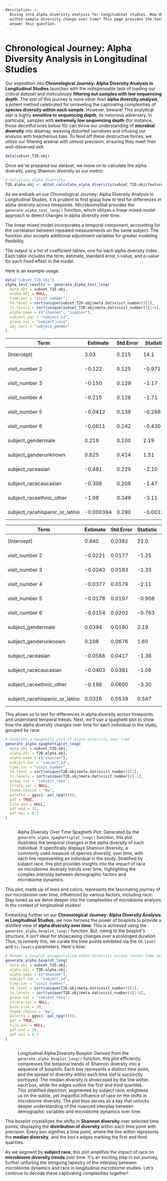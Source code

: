 ```yaml
---
description: >-
  Diving into alpha diversity analysis for longitudinal studies. How does
  within-sample diversity change over time? This page provides the tools to
  answer this question.
---
```


# Chronological Journey: Alpha Diversity Analysis in Longitudinal Studies

Our expedition into **Chronological Journey: Alpha Diversity Analysis in Longitudinal Studies** launches with the indispensable task of loading our _critical dataset_ and meticulously **filtering out samples with low sequencing depth**. The star of this journey is none other than **alpha diversity analysis**, a potent method celebrated for unraveling the captivating complexities of **species diversity within each sample**. However, beware! This analytical star is highly **sensitive to sequencing depth**, its notorious adversary. In particular, samples with **extremely low sequencing depth** (for instance, those deceitful ones below 10) can throw our understanding of **microbial diversity** into disarray, weaving distorted narratives and infusing our analysis with treacherous bias. To fend off these destructive forces, we utilize our filtering arsenal with utmost precision, ensuring they meet their well-deserved exit.&#x20;

```r
data(subset_T2D.obj)
```

Once we've prepared our dataset, we move on to calculate the alpha diversity, using Shannon diversity as our metric:

```r
# Calculate alpha diversity
T2D.alpha.obj <- mStat_calculate_alpha_diversity(subset_T2D.obj$feature.tab, "shannon")
```

As we embark on our Chronological Journey: Alpha Diversity Analysis in Longitudinal Studies, it is prudent to first grasp how to test for differences in alpha diversity across timepoints. MicrobiomeStat provides the `generate_alpha_test_long()` function, which utilizes a linear mixed model approach to detect changes in alpha diversity over time.

The linear mixed model incorporates a temporal component, accounting for the correlation between repeated measurements on the same subject. The function also accepts additional adjustment variables for greater modeling flexibility.

The output is a list of coefficient tables, one for each alpha diversity index. Each table includes the term, estimate, standard error, t-value, and p-value for each fixed effect in the model.

Here is an example usage:

```r
data("subset_T2D.obj") 
alpha_test_results <- generate_alpha_test_long(
  data.obj = subset_T2D.obj,
  alpha.obj = NULL,
  time.var = "visit_number",
  t0.level = sort(unique(subset_T2D.obj$meta.dat$visit_number))[1],
  ts.levels = sort(unique(subset_T2D.obj$meta.dat$visit_number))[2:6],
  alpha.name = c("shannon", "simpson"),
  subject.var = "subject_id",
  group.var = "subject_race",
  adj.vars = "subject_gender"
)
```

| Term                              | Estimate  | Std.Error | Statistic | P.Value  |
| --------------------------------- | --------- | --------- | --------- | -------- |
| (Intercept)                       | 3.03      | 0.215     | 14.1      | 3.86e-22 |
| visit\_number 2                   | -0.122    | 0.125     | -0.971    | 3.32e-1  |
| visit\_number 3                   | -0.150    | 0.129     | -1.17     | 2.44e-1  |
| visit\_number 4                   | -0.215    | 0.126     | -1.71     | 8.83e-2  |
| visit\_number 5                   | -0.0412   | 0.138     | -0.298    | 7.66e-1  |
| visit\_number 6                   | -0.0611   | 0.142     | -0.430    | 6.67e-1  |
| subject\_gendermale               | 0.219     | 0.100     | 2.19      | 3.22e-2  |
| subject\_genderunknown            | 0.625     | 0.414     | 1.51      | 1.33e-1  |
| subject\_raceasian                | -0.481    | 0.229     | -2.10     | 4.02e-2  |
| subject\_racecaucasian            | -0.306    | 0.208     | -1.47     | 1.47e-1  |
| subject\_raceethnic\_other        | -1.08     | 0.349     | -3.11     | 2.51e-3  |
| subject\_racehispanic\_or\_latino | -0.000394 | 0.290     | -0.00136  | 9.99e-1  |

| Term                              | Estimate | Std.Error | Statistic | P.Value  |
| --------------------------------- | -------- | --------- | --------- | -------- |
| (Intercept)                       | 0.840    | 0.0382    | 22.0      | 8.28e-30 |
| visit\_number 2                   | -0.0221  | 0.0177    | -1.25     | 2.13e-1  |
| visit\_number 3                   | -0.0243  | 0.0183    | -1.33     | 1.84e-1  |
| visit\_number 4                   | -0.0377  | 0.0179    | -2.11     | 3.55e-2  |
| visit\_number 5                   | -0.0178  | 0.0197    | -0.906    | 3.65e-1  |
| visit\_number 6                   | -0.0154  | 0.0202    | -0.763    | 4.46e-1  |
| subject\_gendermale               | 0.0394   | 0.0180    | 2.19      | 3.30e-2  |
| subject\_genderunknown            | 0.108    | 0.0676    | 1.60      | 1.12e-1  |
| subject\_raceasian                | -0.0566  | 0.0417    | -1.36     | 1.81e-1  |
| subject\_racecaucasian            | -0.0403  | 0.0381    | -1.06     | 2.94e-1  |
| subject\_raceethnic\_other        | -0.198   | 0.0600    | -3.30     | 1.45e-3  |
| subject\_racehispanic\_or\_latino | 0.0316   | 0.0539    | 0.587     | 5.60e-1  |

This allows us to test for differences in alpha diversity across timepoints and understand temporal trends. Next, we'll use a spaghetti plot to show how the alpha diversity changes over time for each individual in the study, grouped by race:

```r
# Generate a spaghetti plot of alpha diversity over time
generate_alpha_spaghettiplot_long(
  data.obj = subset_T2D.obj,
  alpha.obj = T2D.alpha.obj,
  alpha.name = c("shannon"),
  subject.var = "subject_id",
  time.var = "visit_number",
  t0.level = sort(unique(T2D.obj$meta.dat$visit_number))[1],
  ts.levels = sort(unique(T2D.obj$meta.dat$visit_number))[-1],
  group.var = "subject_race",
  strata.var = NULL,
  theme.choice = "bw",
  palette = ggsci::pal_npg()(9),
  pdf = TRUE,
  file.ann = NULL,
  pdf.wid = 11,
  pdf.hei = 8.5
)
```

<figure><img src="../.gitbook/assets/Screenshot 2023-06-13 at 21.18.16.png" alt=""><figcaption><p>Alpha Diversity Over Time Spaghetti Plot: Generated by the <code>generate_alpha_spaghettiplot_long()</code> function, this plot illustrates the temporal changes in the alpha diversity of each individual. It specifically displays Shannon diversity, a commonly used measure of species diversity, over time, with each line representing an individual in the study. Stratified by subject race, this plot provides insights into the impact of race on microbiome diversity trends over time, highlighting the complex interplay between demographic factors and microbiome dynamics.</p></figcaption></figure>

This plot, made up of lines and colors, represents the fascinating journey of our microbiome over time, influenced by various factors, including race. Stay tuned as we delve deeper into the complexities of microbiome analysis in the context of longitudinal studies!&#x20;

Embarking further on our **Chronological Journey: Alpha Diversity Analysis in Longitudinal Studies**, we now harness the power of boxplots to provide a distilled view of **alpha diversity over time**. This is achieved using the `generate_alpha_boxplot_long()` function. But, owing to the boxplot's structure, it isn't ideal for showcasing changes over a prolonged duration. Thus, to remedy this, we curate the time points exhibited via the `t0.level` and `ts.levels` parameters. Here's how:

```r
# Render a boxplot encapsulating alpha diversity across chosen time points
generate_alpha_boxplot_long(
  data.obj = subset_T2D.obj,
  alpha.obj = T2D.alpha.obj,
  alpha.name = c("shannon"),
  subject.var = "subject_id",
  time.var = "visit_number",
  t0.level = sort(unique(T2D.obj$meta.dat$visit_number))[1],
  ts.levels = sort(unique(T2D.obj$meta.dat$visit_number))[2:6],
  group.var = "subject_race",
  strata.var = NULL,
  base.size = 20,
  theme.choice = "bw",
  palette = ggsci::pal_npg()(9),
  pdf = TRUE,
  file.ann = NULL,
  pdf.wid = 20,
  pdf.hei = 8.5
)
```

<figure><img src="../.gitbook/assets/Screenshot 2023-06-13 at 21.45.06.png" alt=""><figcaption><p>Longitudinal Alpha Diversity Boxplot: Derived from the <code>generate_alpha_boxplot_long()</code> function, this plot efficiently compresses the temporal trends of Shannon diversity into a sequence of boxplots. Each box represents a distinct time point, and the spread of diversity within each time slot is succinctly portrayed. The median diversity is showcased by the line within each box, while the edges outline the first and third quartiles. This stratified depiction, segmented by subject race, enlightens us on the subtle, yet impactful influence of race on the shifts in microbiome diversity. The plot thus serves as a key that unlocks deeper understanding of the nuanced interplay between demographic variables and microbiome dynamics over time.</p></figcaption></figure>

This boxplot crystallizes the shifts in **Shannon diversity** over selected time points, displaying the **distribution of diversity** within each time point with precision. Every box signifies a time point, where the line within represents the **median diversity**, and the box's edges marking the first and third quartiles.

As we segment by **subject race**, this plot amplifies the impact of race on **microbiome diversity trends** over time. It's an exciting step in our journey, further unfurling the intriguing tapestry of the interplay between microbiome dynamics and race in longitudinal microbiome studies. Let's continue to decode these captivating complexities together!&#x20;
